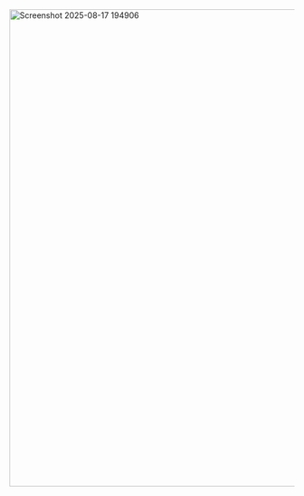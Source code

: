 <img width="1202" height="842" alt="Screenshot 2025-08-17 194906" src="https://github.com/user-attachments/assets/b261dc04-86b7-45e2-9f8e-76c2cffd864e" />
